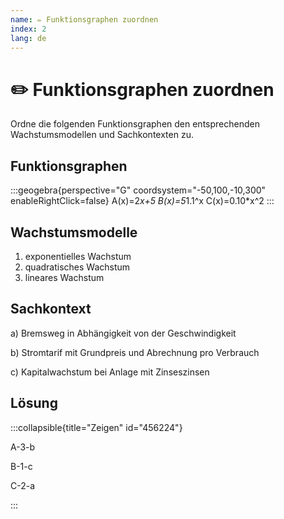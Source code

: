 ```yaml
---
name: ✏️ Funktionsgraphen zuordnen
index: 2
lang: de
---
```


# ✏️ Funktionsgraphen zuordnen

Ordne die folgenden Funktionsgraphen den entsprechenden Wachstumsmodellen und Sachkontexten zu.

## Funktionsgraphen

:::geogebra{perspective="G" coordsystem="-50,100,-10,300" enableRightClick=false}
A(x)=2*x+5
B(x)=5*1.1^x
C(x)=0.10*x^2
:::

## Wachstumsmodelle

1. exponentielles Wachstum
2. quadratisches Wachstum
3. lineares Wachstum

## Sachkontext

a) Bremsweg in Abhängigkeit von der Geschwindigkeit

b) Stromtarif mit Grundpreis und Abrechnung pro Verbrauch

c) Kapitalwachstum bei Anlage mit Zinseszinsen

## Lösung

:::collapsible{title="Zeigen" id="456224"}

A-3-b

B-1-c

C-2-a

:::